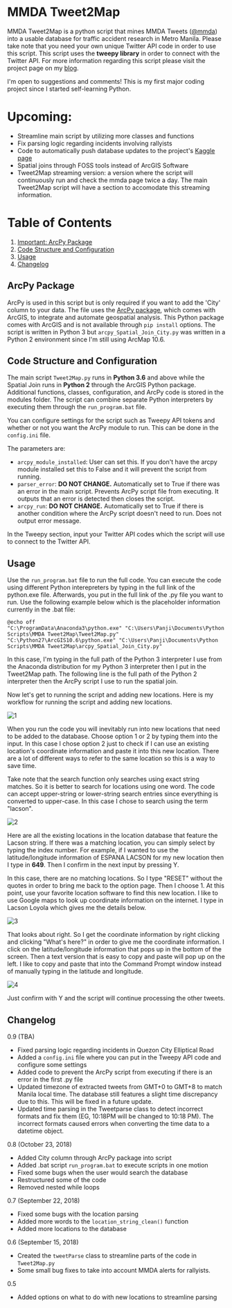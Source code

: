 # MMDA Tweet2Map
MMDA Tweet2Map is a python script that mines MMDA Tweets ([@mmda](https://twitter.com/MMDA)) into a usable database for traffic accident research in Metro Manila. Please take note that you need your own unique Twitter API code in order to use this script. This script uses the **tweepy library** in order to connect with the Twitter API. For more information regarding this script please visit the project page on my [blog](https://panjib.wixsite.com/blog/mmdatweet2map).

I'm open to suggestions and comments! This is my first major coding project since I started self-learning Python.

# **Upcoming:**
- Streamline main script by utilizing more classes and functions
- Fix parsing logic regarding incidents involving rallyists
- Code to automatically push database updates to the project's [Kaggle page](https://www.kaggle.com/esparko/mmda-traffic-incident-data)
- Spatial joins through FOSS tools instead of ArcGIS Software
- Tweet2Map streaming version: a version where the script will continuously run and check the mmda page twice a day. The main Tweet2Map script will have a section to accomodate this streaming information.

# Table of Contents
1. [Important: ArcPy Package](#arcpy)
2. [Code Structure and Configuration](#structure)
3. [Usage](#Usage)
4. [Changelog](#changelog)

## ArcPy Package <a name="arcpy"></a>
ArcPy is used in this script but is only required if you want to add the 'City' column to your data. The file uses the [ArcPy package](http://help.arcgis.com/en/arcgisdesktop/10.0/help/index.html#//000v000000v7000000.htm), which comes with ArcGIS, to integrate and automate geospatial analysis. This Python package comes with ArcGIS and is not available through `pip install` options. The script is written in Python 3 but `arcpy_Spatial_Join_City.py` was written in a Python 2 environment since I'm still using ArcMap 10.6.

## Code Structure and Configuration <a name="structure"></a>
The main script `Tweet2Map.py` runs in **Python 3.6** and above while the Spatial Join runs in **Python 2** through the ArcGIS Python package. Additional functions, classes, configuration, and ArcPy code is stored in the modules folder. The script can combine separate Python interpreters by executing them through the `run_program.bat` file.

You can configure settings for the script such as Tweepy API tokens and whether or not you want the ArcPy module to run. This can be done in the `config.ini` file.

The parameters are:

- `arcpy_module_installed`: User can set this. If you don't have the arcpy module installed set this to False and it will prevent the script from running.
- `parser_error`: **DO NOT CHANGE.** Automatically set to True if there was an error in the main script. Prevents ArcPy script file from executing. It outputs that an error is detected then closes the script.
- `arcpy_run`: **DO NOT CHANGE.** Automatically set to True if there is another condition where the ArcPy script doesn't need to run. Does not output error message.

In the Tweepy section, input your Twitter API codes which the script will use to connect to the Twitter API.

## Usage <a name="Usage"></a>
Use the `run_program.bat` file to run the full code. You can execute the code using different Python interepreters by typing in the full link of the python.exe file. Afterwards, you put in the full link of the .py file you want to run. Use the following example below which is the placeholder information currently in the .bat file:
```
@echo off
"C:\ProgramData\Anaconda3\python.exe" "C:\Users\Panji\Documents\Python Scripts\MMDA Tweet2Map\Tweet2Map.py"
"C:\Python27\ArcGIS10.6\python.exe" "C:\Users\Panji\Documents\Python Scripts\MMDA Tweet2Map\arcpy_Spatial_Join_City.py"

```
In this case, I'm typing in the full path of the Python 3 interpreter I use from the Anaconda distribution for my Python 3 interpreter then I put in the Tweet2Map path. The following line is the full path of the Python 2 interpreter then the ArcPy script I use to run the spatial join.

Now let's get to running the script and adding new locations. Here is my workflow for running the script and adding new locations.

![1](https://i.imgur.com/R5p4TpA.png)

When you run the code you will inevitably run into new locations that need to be added to the database. Choose option 1 or 2 by typing them into the input. In this case I chose option 2 just to check if I can use an existing location's coordinate information and paste it into this new location. There are a lot of different ways to refer to the same location so this is a way to save time.

Take note that the search function only searches using exact string matches. So it is better to search for locations using one word. The code can accept upper-string or lower-string search entries since everything is converted to upper-case. In this case I chose to search using the term "lacson".

![2](https://i.imgur.com/QWxDoMb.png)

Here are all the existing locations in the location database that feature the Lacson string. If there was a matching location, you can simply select by typing the index number. For example, if I wanted to use the latitude/longitude information of ESPANA LACSON for my new location then I type in **649**. Then I confirm in the next input by pressing Y.

In this case, there are no matching locations. So I type "RESET" without the quotes in order to bring me back to the option page. Then I choose 1. At this point, use your favorite location software to find this new location. I like to use Google maps to look up coordinate information on the internet. I type in Lacson Loyola which gives me the details below.

![3](https://i.imgur.com/kpYNZRH.png)

That looks about right. So I get the coordinate information by right clicking and clicking "What's here?" in order to give me the coordinate information. I click on the latitude/longitude information that pops up in the bottom of the screen. Then a text version that is easy to copy and paste will pop up on the left. I like to copy and paste that into the Command Prompt window instead of manually typing in the latitude and longitude.

![4](https://i.imgur.com/TNnQwuP.png)

Just confirm with Y and the script will continue processing the other tweets.

## Changelog <a name="changelog"></a>

0.9 (TBA)
- Fixed parsing logic regarding incidents in Quezon City Elliptical Road
- Added a `config.ini` file where you can put in the Tweepy API code and configure some settings
- Added code to prevent the ArcPy script from executing if there is an error in the first .py file
- Updated timezone of extracted tweets from GMT+0 to GMT+8 to match Manila local time. The database still features a slight time discrepancy due to this. This will be fixed in a future update.
- Updated time parsing in the Tweetparse class to detect incorrect formats and fix them (EG, 10:18PM will be changed to 10:18 PM). The incorrect formats caused errors when converting the time data to a datetime object.

0.8 (October 23, 2018)
- Added City column through ArcPy package into script
- Added .bat script `run_program.bat` to execute scripts in one motion
- Fixed some bugs when the user would search the database
- Restructured some of the code
 - Removed nested while loops

0.7 (September 22, 2018)
- Fixed some bugs with the location parsing
- Added more words to the `location_string_clean()` function
- Added more locations to the database

0.6 (September 15, 2018)
- Created the `tweetParse` class to streamline parts of the code in `Tweet2Map.py`
- Some small bug fixes to take into account MMDA alerts for rallyists.

0.5
- Added options on what to do with new locations to streamline parsing
